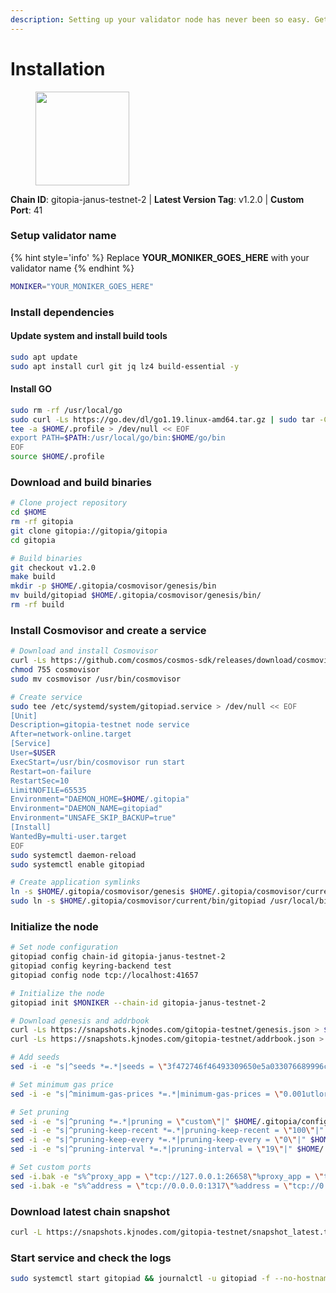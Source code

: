 ```yaml
---
description: Setting up your validator node has never been so easy. Get your validator running in minutes by following step by step instructions.
---
```


# Installation

<figure><img src="https://raw.githubusercontent.com/kj89/testnet_manuals/main/pingpub/logos/gitopia.png" width="150" alt=""><figcaption></figcaption></figure>

**Chain ID**: gitopia-janus-testnet-2 | **Latest Version Tag**: v1.2.0 | **Custom Port**: 41

### Setup validator name

{% hint style='info' %}
Replace **YOUR_MONIKER_GOES_HERE** with your validator name
{% endhint %}

```bash
MONIKER="YOUR_MONIKER_GOES_HERE"
```

### Install dependencies

#### Update system and install build tools

```bash
sudo apt update
sudo apt install curl git jq lz4 build-essential -y
```

#### Install GO

```bash
sudo rm -rf /usr/local/go
sudo curl -Ls https://go.dev/dl/go1.19.linux-amd64.tar.gz | sudo tar -C /usr/local -xz
tee -a $HOME/.profile > /dev/null << EOF
export PATH=$PATH:/usr/local/go/bin:$HOME/go/bin
EOF
source $HOME/.profile
```

### Download and build binaries

```bash
# Clone project repository
cd $HOME
rm -rf gitopia
git clone gitopia://gitopia/gitopia
cd gitopia

# Build binaries
git checkout v1.2.0
make build
mkdir -p $HOME/.gitopia/cosmovisor/genesis/bin
mv build/gitopiad $HOME/.gitopia/cosmovisor/genesis/bin/
rm -rf build
```

### Install Cosmovisor and create a service

```bash
# Download and install Cosmovisor
curl -Ls https://github.com/cosmos/cosmos-sdk/releases/download/cosmovisor%2Fv1.3.0/cosmovisor-v1.3.0-linux-amd64.tar.gz | tar xz
chmod 755 cosmovisor
sudo mv cosmovisor /usr/bin/cosmovisor

# Create service
sudo tee /etc/systemd/system/gitopiad.service > /dev/null << EOF
[Unit]
Description=gitopia-testnet node service
After=network-online.target
[Service]
User=$USER
ExecStart=/usr/bin/cosmovisor run start
Restart=on-failure
RestartSec=10
LimitNOFILE=65535
Environment="DAEMON_HOME=$HOME/.gitopia"
Environment="DAEMON_NAME=gitopiad"
Environment="UNSAFE_SKIP_BACKUP=true"
[Install]
WantedBy=multi-user.target
EOF
sudo systemctl daemon-reload
sudo systemctl enable gitopiad

# Create application symlinks
ln -s $HOME/.gitopia/cosmovisor/genesis $HOME/.gitopia/cosmovisor/current
sudo ln -s $HOME/.gitopia/cosmovisor/current/bin/gitopiad /usr/local/bin/gitopiad
```

### Initialize the node

```bash
# Set node configuration
gitopiad config chain-id gitopia-janus-testnet-2
gitopiad config keyring-backend test
gitopiad config node tcp://localhost:41657

# Initialize the node
gitopiad init $MONIKER --chain-id gitopia-janus-testnet-2

# Download genesis and addrbook
curl -Ls https://snapshots.kjnodes.com/gitopia-testnet/genesis.json > $HOME/.gitopia/config/genesis.json
curl -Ls https://snapshots.kjnodes.com/gitopia-testnet/addrbook.json > $HOME/.gitopia/config/addrbook.json

# Add seeds
sed -i -e "s|^seeds *=.*|seeds = \"3f472746f46493309650e5a033076689996c8881@gitopia-testnet.rpc.kjnodes.com:41659\"|" $HOME/.gitopia/config/config.toml

# Set minimum gas price
sed -i -e "s|^minimum-gas-prices *=.*|minimum-gas-prices = \"0.001utlore\"|" $HOME/.gitopia/config/app.toml

# Set pruning
sed -i -e "s|^pruning *=.*|pruning = \"custom\"|" $HOME/.gitopia/config/app.toml
sed -i -e "s|^pruning-keep-recent *=.*|pruning-keep-recent = \"100\"|" $HOME/.gitopia/config/app.toml
sed -i -e "s|^pruning-keep-every *=.*|pruning-keep-every = \"0\"|" $HOME/.gitopia/config/app.toml
sed -i -e "s|^pruning-interval *=.*|pruning-interval = \"19\"|" $HOME/.gitopia/config/app.toml

# Set custom ports
sed -i.bak -e "s%^proxy_app = \"tcp://127.0.0.1:26658\"%proxy_app = \"tcp://127.0.0.1:41658\"%; s%^laddr = \"tcp://127.0.0.1:26657\"%laddr = \"tcp://127.0.0.1:41657\"%; s%^pprof_laddr = \"localhost:6060\"%pprof_laddr = \"localhost:41060\"%; s%^laddr = \"tcp://0.0.0.0:26656\"%laddr = \"tcp://0.0.0.0:41656\"%; s%^prometheus_listen_addr = \":26660\"%prometheus_listen_addr = \":41660\"%" $HOME/.gitopia/config/config.toml
sed -i.bak -e "s%^address = \"tcp://0.0.0.0:1317\"%address = \"tcp://0.0.0.0:41317\"%; s%^address = \":8080\"%address = \":41080\"%; s%^address = \"0.0.0.0:9090\"%address = \"0.0.0.0:41090\"%; s%^address = \"0.0.0.0:9091\"%address = \"0.0.0.0:41091\"%; s%^address = \"0.0.0.0:8545\"%address = \"0.0.0.0:41545\"%; s%^ws-address = \"0.0.0.0:8546\"%ws-address = \"0.0.0.0:41546\"%" $HOME/.gitopia/config/app.toml
```

### Download latest chain snapshot

```bash
curl -L https://snapshots.kjnodes.com/gitopia-testnet/snapshot_latest.tar.lz4 | lz4 -dc - | tar -xf - -C $HOME/.gitopia
```

### Start service and check the logs

```bash
sudo systemctl start gitopiad && journalctl -u gitopiad -f --no-hostname -o cat
```
